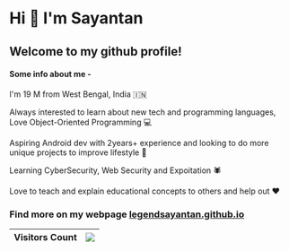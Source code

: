 # Hi 👋 I'm Sayantan

## Welcome to my github profile!

#### Some info about me -

I'm 19 M from West Bengal, India 🇮🇳

Always interested to learn about new tech and programming languages, Love Object-Oriented Programming 💻

Aspiring Android dev with 2years+ experience and looking to do more unique projects to improve lifestyle 🚀

Learning CyberSecurity, Web Security and Expoitation 🕷

Love to teach and explain educational concepts to others and help out ❤

### Find more on my webpage [legendsayantan.github.io](https://legendsayantan.github.io)

| Visitors Count | ![](https://profile-counter.glitch.me/legendsayantan/count.svg) |
| :-: | :-: |

